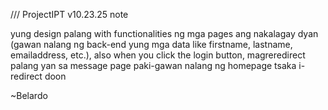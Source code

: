 /// ProjectIPT v10.23.25 note

yung design palang with functionalities ng mga pages ang nakalagay dyan (gawan nalang ng back-end yung mga data like firstname, lastname, emailaddress, etc.), also when you click the login button, magreredirect palang yan sa message page paki-gawan nalang ng homepage tsaka i-redirect doon

~Belardo
